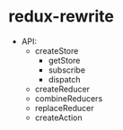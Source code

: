 # redux-rewrite

- API:
  - createStore
    - getStore
    - subscribe
    - dispatch
  - createReducer
  - combineReducers
  - replaceReducer
  - createAction
